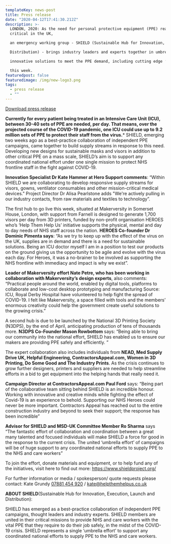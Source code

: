 ```yaml
---
templateKey: news-post
title: Press release
date: "2020-04-12T17:41:30.212Z"
description: >-
  LONDON, 2020: As the need for personal protective equipment (PPE) reaches
  critical in the UK,

  an emergency working group - SHIELD (Sustainable Hub for Innovation, Execution, Launch and

  Distribution) - brings industry leaders and experts together in umbrella collaboration to create

  innovative solutions to meet the PPE demand, including cutting edge ‘printing hubs’ in London

  this week.
featuredpost: false
featuredimage: /img/new-logo3.png
tags:
  - press release
  - ""
---
```

[Download press release](/press-release/SHIELDS_Press_Release_FINAL__.pdf)

**Currently for every patient being treated in an Intensive Care Unit (ICU), between 30-40 sets of PPE are needed, per day. That means, over the projected course of the COVID-19 pandemic, one ICU could use up to 9.2 million sets of PPE to protect their staff from the virus.*** SHIELD, emerging two weeks ago as a best-practice collaboration of independent PPE campaigns, came together to build supply streams in response to this need. Developing new designs for sustainable masks and visors in addition to other critical PPE on a mass scale, SHIELD’s aim is to support any coordinated national effort under one single mission to protect NHS frontline staff in the fight against COVID-19. 

**Innovation Specialist Dr Kate Hammer at Hero Support comments**: “Within SHIELD we are collaborating to develop responsive supply streams for visors, gowns, ventilator consumables and other mission-critical medical devices." Project Director Dr Alisa Pearlstone adds "We're actively pulling in our industry contacts, from raw materials and textiles to technology”.

The first hub to go live this week, situated at Makerversity in Somerset House, London, with support from Farnell is designed to generate 1,700 visors per day from 3D printers, funded by non-profit organisation HEROES who’s ‘Help Them Help Us’ initiative supports the physical, mental and day to day needs of NHS staff across the nation. **HEROES Co-founder Dr Dominic Pimenta says**: “As we try to keep up with the effect of the virus on the UK, supplies are in demand and there is a need for sustainable solutions. Being an ICU doctor myself I am in a position to test our products on the ground giving us the opportunity to be agile and evolve with the virus each day. For Heroes, it was a no-brainer to be involved as supporting the NHS frontline with immediacy and impact is why we exist”. 

**Leader of Makerversity effort Nate Petre, who has been working in collaboration with Makerversity’s design experts**, also comments: “Practical people around the world, enabled by digital tools, platforms to collaborate and low-cost desktop prototyping and manufacturing Source: ICU, Royal Derby Hospital have volunteered to help fight the spread of COVID-19. I felt like Makerversity, a space filled with tools and the members’ enormous creativity could help the government create useful solutions to the growing crisis.”

A second hub is due to be launched by the National 3D Printing Society (N3DPS), by the end of April, anticipating production of tens of thousands more. **N3DPS Co-Founder Mason Rowbottom** says: “Being able to bring our community into the national effort, SHIELD has enabled us to ensure our makers are providing PPE safely and efficiently. ”

The expert collaboration also includes individuals from **NEAD, Med Supply Drive UK, Helpful Engineering, ContractorsAppeal.com, Women in 3D Printing, Do Some Good and The Industry Prints**. As the crisis continues to grow further designers, printers and suppliers are needed to help streamline efforts in a bid to get equipment into the helping hands that really need it.

**Campaign Director at ContractorsAppeal.com Paul Ford** says: “Being part of the collaborative team sitting behind SHIELD is an incredible honour. Working with innovative and creative minds while fighting the effect of Covid-19 is an experience to behold. Supporting our NHS Heroes could never be more important. Contractors Appeal has reached out to the entire construction industry and beyond to seek their support; the response has been incredible”

**Advisor for SHIELD and MSD-UK Committee Member Ro Sharma** says “The fantastic effort of collaboration and coordination between a great many talented and focused individuals will make SHIELD a force for good in the response to the current crisis. The united ‘umbrella effort’ of campaigns will be of huge support to any coordinated national efforts to supply PPE to the NHS and care workers”

To join the effort, donate materials and equipment, or to help fund any of the initiatives, visit here to find out more: <https://www.shieldproject.org/>

For further information or media / spokesperson/ quote requests please contact: Kate Grundy [07881 454 920](<tel:07881 454 920>) / [kate@helpthemhelpus.co.uk](kate@helpthemhelpus.co.uk)



**ABOUT SHIELD**(Sustainable Hub for Innovation, Execution, Launch and Distribution):

SHIELD has emerged as a best-practice collaboration of independent PPE campaigns, thought leaders and industry experts. SHIELD members are united in their critical missions to provide NHS and care workers with the vital PPE that they require to do their job safely, in the midst of the COVID-19 crisis. SHIELD represents a single ‘umbrella effort’ to support any coordinated national efforts to supply PPE to the NHS and care workers.